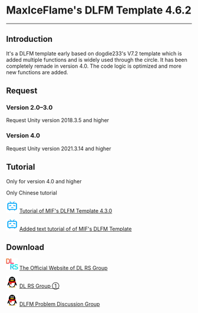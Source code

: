 # MaxIceFlame's DLFM Template 4.6.2
*****
## Introduction
It's a DLFM template early based on dogdie233's V7.2 template which is added multiple functions and is widely used
through the circle. It has been completely remade in version 4.0. The code logic is optimized and more new functions
are added.

## Request
### Version 2.0–3.0
Request Unity version 2018.3.5 and higher

### Version 4.0
Request Unity version 2021.3.14 and higher

## Tutorial
Only for version 4.0 and higher

Only Chinese tutorial

![bili](img/bilibili.png) [Tutorial of MIF's DLFM Template 4.3.0](https://www.bilibili.com/video/BV1AN411q7wZ "BiliBili")

![bili](img/bilibili.png) [Added text tutorial of of MIF's DLFM Template](https://www.bilibili.com/read/readlist/rl832655 "BiliBili")

## Download
![dlrs](img/dlrs.png) [The Official Website of DL RS Group](https://chinadlrs.com/app/?id=41 "The Official Website of DL RS Group")

![qq](img/qq.png) [DL RS Group ①](https://qm.qq.com/q/m6TkPE9AfS "QQ")

![qq](img/qq.png) [DLFM Problem Discussion Group](https://qm.qq.com/q/LuOHYyKV6U "QQ")